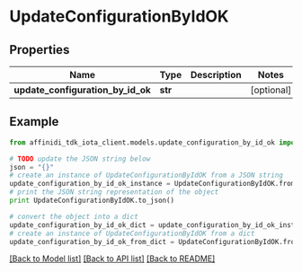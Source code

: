# UpdateConfigurationByIdOK

## Properties

| Name                              | Type    | Description | Notes      |
| --------------------------------- | ------- | ----------- | ---------- |
| **update_configuration_by_id_ok** | **str** |             | [optional] |

## Example

```python
from affinidi_tdk_iota_client.models.update_configuration_by_id_ok import UpdateConfigurationByIdOK

# TODO update the JSON string below
json = "{}"
# create an instance of UpdateConfigurationByIdOK from a JSON string
update_configuration_by_id_ok_instance = UpdateConfigurationByIdOK.from_json(json)
# print the JSON string representation of the object
print UpdateConfigurationByIdOK.to_json()

# convert the object into a dict
update_configuration_by_id_ok_dict = update_configuration_by_id_ok_instance.to_dict()
# create an instance of UpdateConfigurationByIdOK from a dict
update_configuration_by_id_ok_from_dict = UpdateConfigurationByIdOK.from_dict(update_configuration_by_id_ok_dict)
```

[[Back to Model list]](../README.md#documentation-for-models) [[Back to API list]](../README.md#documentation-for-api-endpoints) [[Back to README]](../README.md)
